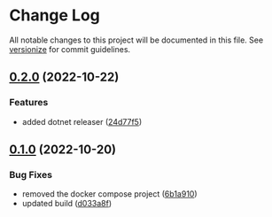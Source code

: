 # Change Log

All notable changes to this project will be documented in this file. See [versionize](https://github.com/versionize/versionize) for commit guidelines.

<a name="0.2.0"></a>
## [0.2.0](https://www.github.com/antosubash/Tasky/releases/tag/v0.2.0) (2022-10-22)

### Features

* added dotnet releaser ([24d77f5](https://www.github.com/antosubash/Tasky/commit/24d77f501b771bcbc1f210f574782eb92655d451))

<a name="0.1.0"></a>
## [0.1.0](https://www.github.com/antosubash/Tasky/releases/tag/v0.1.0) (2022-10-20)

### Bug Fixes

* removed the docker compose project ([6b1a910](https://www.github.com/antosubash/Tasky/commit/6b1a910985e61b9f7dbf7aeb0cf37b71703e1966))
* updated build ([d033a8f](https://www.github.com/antosubash/Tasky/commit/d033a8fbae13796010c3e118753e1af879483f4d))

